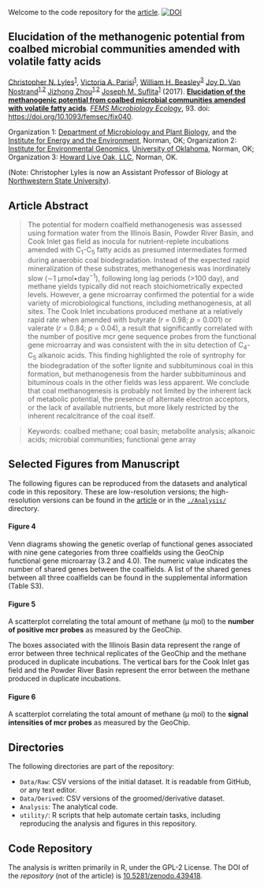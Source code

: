 Welcome to the code repository for the [article](https://academic.oup.com/femsec/article-abstract/doi/10.1093/femsec/fix040/3078548/Elucidation-of-the-methanogenic-potential-from).  [![DOI](https://zenodo.org/badge/22930297.svg)](https://zenodo.org/badge/latestdoi/22930297)

## Elucidation of the methanogenic potential from coalbed microbial communities amended with volatile fatty acids

[Christopher N. Lyles](https://sciences.nsula.edu/contact-usfaculty/)<sup>[1](http://mpbio.ou.edu/)</sup>,
[Victoria A. Parisi](https://www.linkedin.com/in/victoria-parisi-4a64437/)<sup>[1](http://mpbio.ou.edu/)</sup>,
[William H. Beasley](http://scholar.google.com/citations?user=ffsJTC0AAAAJ&hl=en)<sup>[3](http://howardliveoak.com/)</sup>
[Joy D. Van Nostrand](https://www.linkedin.com/in/joy-van-nostrand-64310120/)<sup>[1](http://mpbio.ou.edu/),[2](http://ieg.ou.edu/)</sup>
[Jizhong Zhou]( http://www.ou.edu/content/ieg/people/ieg-director.html)<sup>[1](http://mpbio.ou.edu/),[2](http://ieg.ou.edu/)</sup>
[Joseph M. Suflita](http://mpbio.ou.edu/joseph-m-sulfita-ph-d)<sup>[1](http://mpbio.ou.edu/)</sup> (2017). **[Elucidation of the methanogenic potential from coalbed microbial communities amended with volatile fatty acids](https://academic.oup.com/femsec/article-abstract/doi/10.1093/femsec/fix040/3078548/Elucidation-of-the-methanogenic-potential-from?redirectedFrom=fulltext)**. [*FEMS Microbiology Ecology*](https://academic.oup.com/femsec), 93.  doi: https://doi.org/10.1093/femsec/fix040.

Organization 1: [Department of Microbiology and Plant Biology](http://mpbio.ou.edu/), and the [Institute for Energy and the Environment](http://vpr-norman.ou.edu/centers-institutes/list/ou-institute-energy-and-environment), Norman, OK; Organization 2: [Institute for Environmental Genomics](http://ieg.ou.edu/), [University of Oklahoma](http://www.ou.edu/), Norman, OK; Organization 3: [Howard Live Oak, LLC](http://howardliveoak.com/), Norman, OK.

(Note: Christopher Lyles is now an Assistant Professor of Biology at [Northwestern State University](https://biology.nsula.edu/)).


## Article Abstract
>The potential for modern coalfield methanogenesis was assessed using formation water from the Illinois Basin, Powder River Basin, and Cook Inlet gas field as inocula for nutrient-replete incubations amended with C<sub>1</sub>-C<sub>5</sub> fatty acids as presumed intermediates formed during anaerobic coal biodegradation. Instead of the expected rapid mineralization of these substrates, methanogenesis was inordinately slow (∼1 μmol•day<sup>−1</sup>), following long lag periods (>100 day), and methane yields typically did not reach stoichiometrically expected levels. However, a gene microarray confirmed the potential for a wide variety of microbiological functions, including methanogenesis, at all sites. The Cook Inlet incubations produced methane at a relatively rapid rate when amended with butyrate (*r* = 0.98; *p* = 0.001) or valerate (*r* = 0.84; *p* = 0.04), a result that significantly correlated with the number of positive mcr gene sequence probes from the functional gene microarray and was consistent with the in situ detection of C<sub>4</sub>-C<sub>5</sub> alkanoic acids. This finding highlighted the role of syntrophy for the biodegradation of the softer lignite and subbituminous coal in this formation, but methanogenesis from the harder subbituminous and bituminous coals in the other fields was less apparent. We conclude that coal methanogenesis is probably not limited by the inherent lack of metabolic potential, the presence of alternate electron acceptors, or the lack of available nutrients, but more likely restricted by the inherent recalcitrance of the coal itself.

> Keywords:
coalbed methane; coal basin; metabolite analysis; alkanoic acids; microbial communities; functional gene array


## Selected Figures from Manuscript
The following figures can be reproduced from the datasets and analytical code in this repository. These are low-resolution versions; the high-resolution versions can be found in the [article](https://academic.oup.com/femsec/article-abstract/doi/10.1093/femsec/fix040/3078548/Elucidation-of-the-methanogenic-potential-from) or in the [`./Analysis/`](./Analysis/) directory.

#### Figure 4

Venn diagrams showing the genetic overlap of functional genes associated with nine gene categories from three coalfields using the GeoChip functional gene microarray (3.2 and 4.0). The numeric value indicates the number of shared genes between the coalfields. A list of the shared genes between all three coalfields can be found in the supplemental information (Table S3).

#### Figure 5

A scatterplot correlating the total amount of methane (μ mol) to the **number of positive mcr probes** as measured by the GeoChip.  

The boxes associated with the Illinois Basin data represent the range of error between three technical replicates of the GeoChip and the methane produced in duplicate incubations. The vertical bars for the Cook Inlet gas field and the Powder River Basin represent the error between the methane produced in duplicate incubations.


#### Figure 6

A scatterplot correlating the total amount of methane (μ mol) to the **signal intensities of mcr probes** as measured by the GeoChip.


## Directories
The following directories are part of the repository:
 * `Data/Raw`: CSV versions of the initial dataset.  It is readable from GitHub, or any text editor.
 * `Data/Derived`: CSV versions of the groomed/derivative dataset.
 * `Analysis`: The analytical code.
 * `utility/`: R scripts that help automate certain tasks, including reproducing the analysis and figures in this repository.


## Code Repository

The analysis is written primarily in R, under the GPL-2 License.  The DOI of the *repository* (not of the article) is [10.5281/zenodo.439418](https://zenodo.org/badge/latestdoi/22930297).
